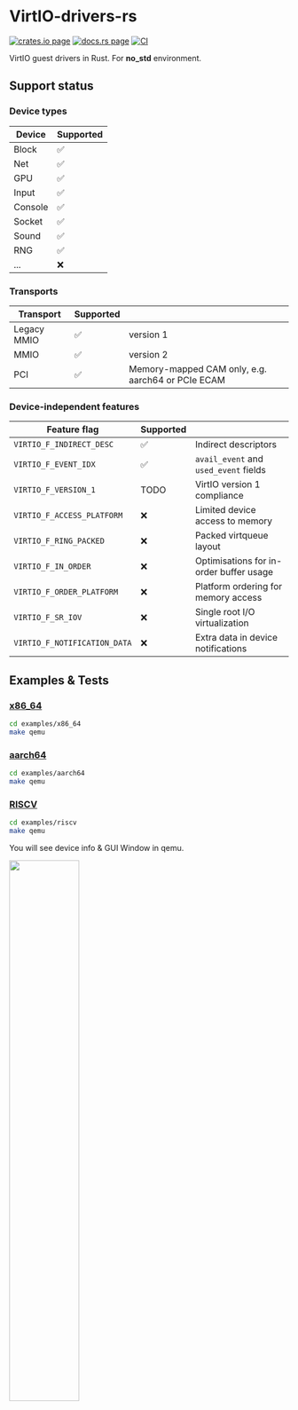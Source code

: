 # VirtIO-drivers-rs

[![crates.io page](https://img.shields.io/crates/v/virtio-drivers.svg)](https://crates.io/crates/virtio-drivers)
[![docs.rs page](https://docs.rs/virtio-drivers/badge.svg)](https://docs.rs/virtio-drivers)
[![CI](https://github.com/rcore-os/virtio-drivers/workflows/CI/badge.svg?branch=master)](https://github.com/rcore-os/virtio-drivers/actions)

VirtIO guest drivers in Rust. For **no_std** environment.

## Support status

### Device types

| Device  | Supported |
| ------- | --------- |
| Block   | ✅        |
| Net     | ✅        |
| GPU     | ✅        |
| Input   | ✅        |
| Console | ✅        |
| Socket  | ✅        |
| Sound   | ✅        |
| RNG     | ✅        |
| ...     | ❌        |

### Transports

| Transport   | Supported |                                                   |
| ----------- | --------- | ------------------------------------------------- |
| Legacy MMIO | ✅        | version 1                                         |
| MMIO        | ✅        | version 2                                         |
| PCI         | ✅        | Memory-mapped CAM only, e.g. aarch64 or PCIe ECAM |

### Device-independent features

| Feature flag                 | Supported |                                         |
| ---------------------------- | --------- | --------------------------------------- |
| `VIRTIO_F_INDIRECT_DESC`     | ✅        | Indirect descriptors                    |
| `VIRTIO_F_EVENT_IDX`         | ✅        | `avail_event` and `used_event` fields   |
| `VIRTIO_F_VERSION_1`         | TODO      | VirtIO version 1 compliance             |
| `VIRTIO_F_ACCESS_PLATFORM`   | ❌        | Limited device access to memory         |
| `VIRTIO_F_RING_PACKED`       | ❌        | Packed virtqueue layout                 |
| `VIRTIO_F_IN_ORDER`          | ❌        | Optimisations for in-order buffer usage |
| `VIRTIO_F_ORDER_PLATFORM`    | ❌        | Platform ordering for memory access     |
| `VIRTIO_F_SR_IOV`            | ❌        | Single root I/O virtualization          |
| `VIRTIO_F_NOTIFICATION_DATA` | ❌        | Extra data in device notifications      |

## Examples & Tests

### [x86_64](./examples/x86_64)

```bash
cd examples/x86_64
make qemu
```

### [aarch64](./examples/aarch64)

```bash
cd examples/aarch64
make qemu
```

### [RISCV](./examples/riscv)

```bash
cd examples/riscv
make qemu
```

You will see device info & GUI Window in qemu.

<img decoding="async" src="https://github.com/rcore-os/virtio-drivers/raw/master/examples/riscv/virtio-test-gpu.png" width="50%">
